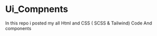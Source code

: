 
# Ui_Compnents









In this repo i posted my all Html and CSS ( SCSS &amp; Tailwind) Code 
And components 























